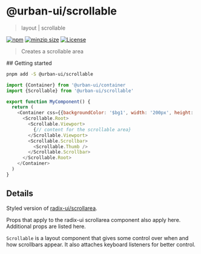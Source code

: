 # @urban-ui/scrollable

> layout | scrollable

[![npm](https://img.shields.io/npm/v/@urban-ui/scrollable?style=flat-square)](https://www.npmjs.com/package/@urban-ui/scrollable)
[![minzip size](https://img.shields.io/bundlephobia/minzip/@urban-ui/scrollable?style=flat-square)](https://bundlephobia.com/result?p=@urban-ui/scrollable)
[![License](https://img.shields.io/github/license/mattstyles/urban-ui.svg?style=flat-square)](https://github.com/mattstyles/urban-ui/blob/master/license.md)

> Creates a scrollable area

## Getting started

```sh
pnpm add -S @urban-ui/scrollable
```

```js
import {Container} from '@urban-ui/container
import {Scrollable} from '@urban-ui/scrollable'

export function MyComponent() {
  return (
    <Container css={{backgroundColor: '$bg1', width: '200px', height: '250px'}}>
      <Scrollable.Root>
        <Scrollable.Viewport>
          {// content for the scrollable area}
        </Scrollable.Viewport>
        <Scrollable.Scrollbar>
          <Scrollable.Thumb />
        </Scrollable.Scrollbar>
      </Scrollable.Root>
    </Container>
  )
}
```

## Details

Styled version of [radix-ui/scrollarea](https://www.radix-ui.com/docs/primitives/components/scroll-area).

Props that apply to the radix-ui scrollarea component also apply here. Additional props are listed here.

`Scrollable` is a layout component that gives some control over when and how scrollbars appear. It also attaches keyboard listeners for better control.
